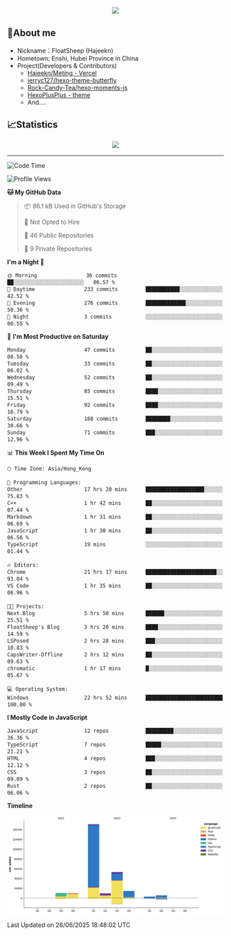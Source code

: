 <p align="center">
   <a href="https://git.io/typing-svg"><img src="https://readme-typing-svg.demolab.com?font=Fira+Code&pause=1000&color=F7DD11&center=true&vCenter=true&width=435&lines=Floating+in+the+clouds~;I'm+glad+to+meet+you+again" /></a>
</p>

## 🥱About me

- Nickname：FloatSheep (Hajeekn)
- Hometown: Enshi, Hubei Province in China
- Project(Developers & Contributors)
   - [Hajeekn/Meting - Vercel](https://github.com/hajeekn/vercel-meting)
   - [jerryc127/hexo-theme-butterfly](https://github.com/jerryc127/hexo-theme-butterfly)
   - [Rock-Candy-Tea/hexo-moments-js](https://github.com/Rock-Candy-Tea/hexo-moments-js)
   - [HexoPlusPlus - theme](https://github.com/HexoPlusPlus/HexoPlusPlus)
   - And....


## 📈Statistics

<div align="center">
<img src="https://github-readme-stats-git-masterrstaa-rickstaa.vercel.app/api?username=FloatSheep" />
</div>

---

<!--START_SECTION:waka-->
![Code Time](http://img.shields.io/badge/Code%20Time-408%20hrs%2037%20mins-blue)

![Profile Views](http://img.shields.io/badge/Profile%20Views-0-blue)

**🐱 My GitHub Data** 

> 📦 86.1 kB Used in GitHub's Storage 
 > 
> 🚫 Not Opted to Hire
 > 
> 📜 46 Public Repositories 
 > 
> 🔑 9 Private Repositories 
 > 
**I'm a Night 🦉** 

```text
🌞 Morning                36 commits          ██░░░░░░░░░░░░░░░░░░░░░░░   06.57 % 
🌆 Daytime                233 commits         ███████████░░░░░░░░░░░░░░   42.52 % 
🌃 Evening                276 commits         █████████████░░░░░░░░░░░░   50.36 % 
🌙 Night                  3 commits           ░░░░░░░░░░░░░░░░░░░░░░░░░   00.55 % 
```
📅 **I'm Most Productive on Saturday** 

```text
Monday                   47 commits          ██░░░░░░░░░░░░░░░░░░░░░░░   08.58 % 
Tuesday                  33 commits          ██░░░░░░░░░░░░░░░░░░░░░░░   06.02 % 
Wednesday                52 commits          ██░░░░░░░░░░░░░░░░░░░░░░░   09.49 % 
Thursday                 85 commits          ████░░░░░░░░░░░░░░░░░░░░░   15.51 % 
Friday                   92 commits          ████░░░░░░░░░░░░░░░░░░░░░   16.79 % 
Saturday                 168 commits         ████████░░░░░░░░░░░░░░░░░   30.66 % 
Sunday                   71 commits          ███░░░░░░░░░░░░░░░░░░░░░░   12.96 % 
```


📊 **This Week I Spent My Time On** 

```text
🕑︎ Time Zone: Asia/Hong_Kong

💬 Programming Languages: 
Other                    17 hrs 20 mins      ███████████████████░░░░░░   75.83 % 
C++                      1 hr 42 mins        ██░░░░░░░░░░░░░░░░░░░░░░░   07.44 % 
Markdown                 1 hr 31 mins        ██░░░░░░░░░░░░░░░░░░░░░░░   06.69 % 
JavaScript               1 hr 30 mins        ██░░░░░░░░░░░░░░░░░░░░░░░   06.56 % 
TypeScript               19 mins             ░░░░░░░░░░░░░░░░░░░░░░░░░   01.44 % 

🔥 Editors: 
Chrome                   21 hrs 17 mins      ███████████████████████░░   93.04 % 
VS Code                  1 hr 35 mins        ██░░░░░░░░░░░░░░░░░░░░░░░   06.96 % 

🐱‍💻 Projects: 
Next.Blog                5 hrs 50 mins       ██████░░░░░░░░░░░░░░░░░░░   25.51 % 
FloatSheep's Blog        3 hrs 20 mins       ████░░░░░░░░░░░░░░░░░░░░░   14.59 % 
LSPosed                  2 hrs 28 mins       ███░░░░░░░░░░░░░░░░░░░░░░   10.83 % 
CapsWriter-Offline       2 hrs 12 mins       ██░░░░░░░░░░░░░░░░░░░░░░░   09.63 % 
chromatic                1 hr 17 mins        █░░░░░░░░░░░░░░░░░░░░░░░░   05.67 % 

💻 Operating System: 
Windows                  22 hrs 52 mins      █████████████████████████   100.00 % 
```

**I Mostly Code in JavaScript** 

```text
JavaScript               12 repos            █████████░░░░░░░░░░░░░░░░   36.36 % 
TypeScript               7 repos             █████░░░░░░░░░░░░░░░░░░░░   21.21 % 
HTML                     4 repos             ███░░░░░░░░░░░░░░░░░░░░░░   12.12 % 
CSS                      3 repos             ██░░░░░░░░░░░░░░░░░░░░░░░   09.09 % 
Rust                     2 repos             ██░░░░░░░░░░░░░░░░░░░░░░░   06.06 % 
```



**Timeline**

![Lines of Code chart](https://raw.githubusercontent.com/FloatSheep/FloatSheep/main/assets/bar_graph.png)


 Last Updated on 28/06/2025 18:48:02 UTC
<!--END_SECTION:waka-->

